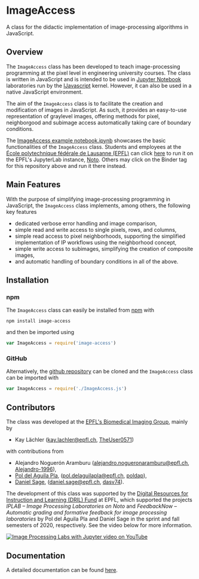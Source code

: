 # ImageAccess
A class for the didactic implementation of image-processing algorithms in JavaScript.

## Overview
The `ImageAccess` class has been developed to teach image-processing programming at the pixel level in engineering university courses. The class is written in JavaScript and is intended to be used in [Jupyter Notebook](https://jupyter.org/) laboratories run by the [IJavascript](http://n-riesco.github.io/ijavascript/) kernel. However, it can also be used in a native JavaScript environment. 

The aim of the `ImageAccess` class is to facilitate the creation and modification of images in JavaScript. As such, it provides an easy-to-use representation of graylevel images, offering methods for pixel, neighborgood and subimage access automatically taking care of boundary conditions.

The [ImageAccess example notebook.ipynb](https://nbviewer.jupyter.org/github/Biomedical-Imaging-Group/image-access/blob/master/ImageAccess%20example%20notebook.ipynb) showcases the basic functionalities of the `ImageAccess` class. Students and employees at the [École polytechnique fédérale de Lausanne (EPFL)](https://epfl.ch/en) can click [here](https://bit.ly/2FGVRzn) to run it on the EPFL's JupyterLab instance, [Noto](https://www.epfl.ch/education/educational-initiatives/cede/digitaltools/noto/). Others may click on the Binder tag for this repository above and run it there instead.

## Main Features
With the purpose of simplifying image-processing programming in JavaScript, the `ImageAccess` class implements, among others, the following key features
* dedicated verbose error handling and image comparison,
* simple read and write access to single pixels, rows, and columns, 
* simple read access to pixel neighborhoods, supporting the simplified implementation of IP workflows using the neighborhood concept,
* simple write access to subimages, simplifying the creation of composite images, 
* and automatic handling of boundary conditions in all of the above.

## Installation
### npm
The `ImageAccess` class can easily be installed from [npm](https://www.npmjs.com/) with
```
npm install image-access
```
and then be imported using
```javascript
var ImageAccess = require('image-access')
```

### GitHub
Alternatively, the [github repository](https://github.com/Biomedical-Imaging-Group/image-access) can be cloned and the `ImageAccess` class can be imported with
```javascript
var ImageAccess = require('./ImageAccess.js')
```

## Contributors
The class was developed at the [EPFL's Biomedical Imaging Group](http://bigwww.epfl.ch), mainly by

* Kay Lächler (kay.lachler@epfl.ch, [TheUser0571](https://github.com/TheUser0571))

with contributions from

* Alejandro Noguerón Aramburu (alejandro.nogueronaramburu@epfl.ch, [Alejandro-1996](https://github.com/Alejandro-1996)),
* [Pol del Aguila Pla](https://poldap.github.io), (pol.delaguilapla@epfl.ch, [poldap](https://github.com/poldap)),
* [Daniel Sage](http://bigwww.epfl.ch/sage/index.html), (daniel.sage@epfl.ch, [dasv74](https://github.com/dasv74)).

The development of this class was supported by the [Digital Resources for Instruction and Learning (DRIL) Fund](https://www.epfl.ch/education/educational-initiatives/cede/digitaltools/dril/) at EPFL, which supported the projects _IPLAB – Image Processing Laboratories on Noto_ and _FeedbackNow – Automatic grading and formative feedback for image processing laboratories_ by Pol del Aguila Pla and Daniel Sage in the sprint and fall semesters of 2020, respectively. See the video below for more information. 

[![Image Processing Labs with Jupyter video on YouTube](http://img.youtube.com/vi/AF18wN37B6Q/0.jpg)](http://www.youtube.com/watch?v=AF18wN37B6Q "Image Processing Labs with Jupyter")

## Documentation
A detailed documentation can be found [here](https://biomedical-imaging-group.github.io/image-access/).
